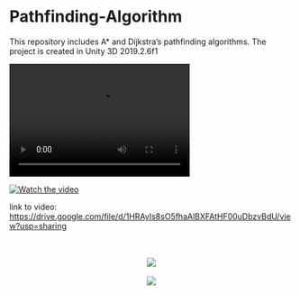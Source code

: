 # Pathfinding-Algorithm
This repository includes A* and Dijkstra’s pathfinding algorithms. The project is created in Unity 3D 2019.2.6f1


<video src="https://drive.google.com/file/d/1HRAyIs8sO5fhaAlBXFAtHF00uDbzvBdU/view?usp=sharing" width="320" height="200" controls preload></video>
 
 [![Watch the video](https://i.imgur.com/vKb2F1B.png)](https://drive.google.com/file/d/1HRAyIs8sO5fhaAlBXFAtHF00uDbzvBdU/view?usp=sharing)
 
link to video: https://drive.google.com/file/d/1HRAyIs8sO5fhaAlBXFAtHF00uDbzvBdU/view?usp=sharing


<p align="center">
  <br></br>
<img src="Images/Generations.png">
  <br></br>
<img src="Images/Voronoi_Implementation.png">
  
</p>

